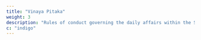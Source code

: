 ```yaml
---
title: "Vinaya Pitaka"
weight: 3
description: "Rules of conduct governing the daily affairs within the Sangha"
c: "indigo"
---
```


